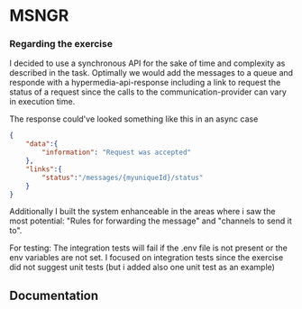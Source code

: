 # MSNGR

### Regarding the exercise
I decided to use a synchronous API for the sake of time and complexity as described in the task. Optimally we would add the messages to a queue and responde with a 
hypermedia-api-response including a link to request the status of a request since the calls to the communication-provider can vary in execution time. 

The response could've looked something like this in an async case
```json
{
    "data":{
        "information": "Request was accepted"
    },
    "links":{
        "status":"/messages/{myuniqueId}/status"
    }
}
```

Additionally I built the system enhanceable in the areas where i saw the most potential: "Rules for forwarding the message" and "channels to send it to".

For testing: The integration tests will fail if the .env file is not present or the env variables are not set. I focused on integration tests since the
exercise did not suggest unit tests (but i added also one unit test as an example)


## Documentation